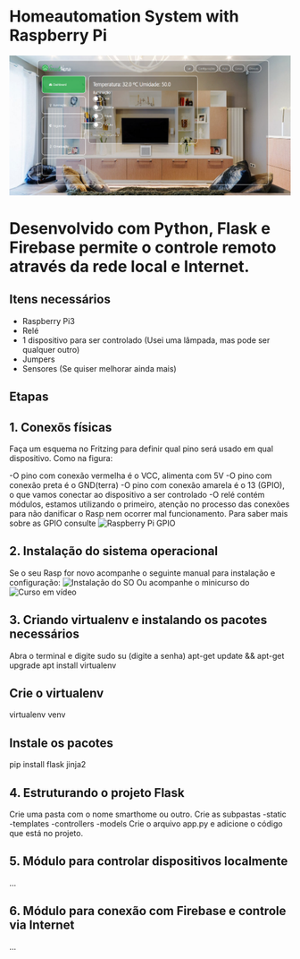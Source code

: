 # Homeautomation System with Raspberry Pi
![SmartHome](https://github.com/joselinosantosti/automacao-raspberrypi/blob/master/smarthome.png)

# Desenvolvido com Python, Flask e Firebase permite o controle remoto através da rede local e Internet.

## Itens necessários
* Raspberry Pi3
* Relé
* 1 dispositivo para ser controlado (Usei uma lâmpada, mas pode ser qualquer outro)
* Jumpers
* Sensores (Se quiser melhorar ainda mais)

## Etapas
## 1. Conexõs físicas
Faça um esquema no Fritzing para definir qual pino será usado em qual dispositivo. Como na figura:

-O pino com conexão vermelha é o VCC, alimenta com 5V
-O pino com conexão preta é o GND(terra)
-O pino com conexão amarela é o 13 (GPIO), o que vamos conectar ao dispositivo a ser controlado
-O relé contém módulos, estamos utilizando o primeiro, atenção no processo das conexões para não danificar o Rasp nem ocorrer mal funcionamento.
Para saber mais sobre as GPIO consulte ![Raspberry Pi GPIO](https://www.w3schools.com/nodejs/nodejs_raspberrypi_gpio_intro.asp)

## 2. Instalação do sistema operacional
Se o seu Rasp for novo acompanhe o seguinte manual para instalação e configuração:
![Instalação do SO](https://www.w3schools.com/nodejs/nodejs_raspberrypi.asp)
Ou acompanhe o minicurso do ![Curso em vídeo](https://www.youtube.com/watch?v=iBMXYA5rva8&list=PLHz_AreHm4dnGZ_nudmN4rvyLk2fHFRzy&index=11)

## 3. Criando virtualenv e instalando os pacotes necessários
Abra o terminal e digite
sudo su (digite a senha)
apt-get update && apt-get upgrade
apt install virtualenv

## Crie o virtualenv
virtualenv venv

## Instale os pacotes
pip install flask jinja2

## 4. Estruturando o projeto  Flask
Crie uma pasta com o nome smarthome ou outro.
Crie as subpastas
-static
-templates
-controllers
-models
Crie o arquivo app.py e adicione o código que está no projeto.

## 5. Módulo para controlar dispositivos localmente
...

## 6. Módulo para conexão com Firebase e controle via Internet
...
